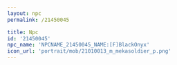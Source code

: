 ```yaml
---
layout: npc
permalink: /21450045

title: Npc
id: '21450045'
npc_name: 'NPCNAME_21450045_NAME:[F]BlackOnyx'
icon_url: 'portrait/mob/21010013_m_mekasoldier_p.png'
---
```

